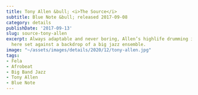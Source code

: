 ```yaml
---
title: Tony Allen &bull; <i>The Source</i>
subtitle: Blue Note &bull; released 2017-09-08
category: details
publishDate: '2017-09-13'
slug: source-tony-allen
excerpt: Always adaptable and never boring, Allen’s highlife drumming is unmistakable,
  here set against a backdrop of a big jazz ensemble.
image: "~/assets/images/details/2020/12/tony-allen.jpg"
tags:
- Fela
- Afrobeat
- Big Band Jazz
- Tony Allen
- Blue Note
---
```



